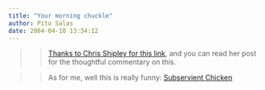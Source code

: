 ```yaml
---
title: "Your morning chuckle"
author: Pito Salas
date: 2004-04-10 13:34:12
---
```


>>

>> [Thanks to Chris Shipley for this
link](<http://cshipley.typepad.com/chris_shipley_group/2004/04/truth_fiction_r.html>),
and you can read her post for the thoughtful commentary on this.

>>

>> As for me, well this is really funny: [Subservient
Chicken](<http://subservientchicken.com/>)


